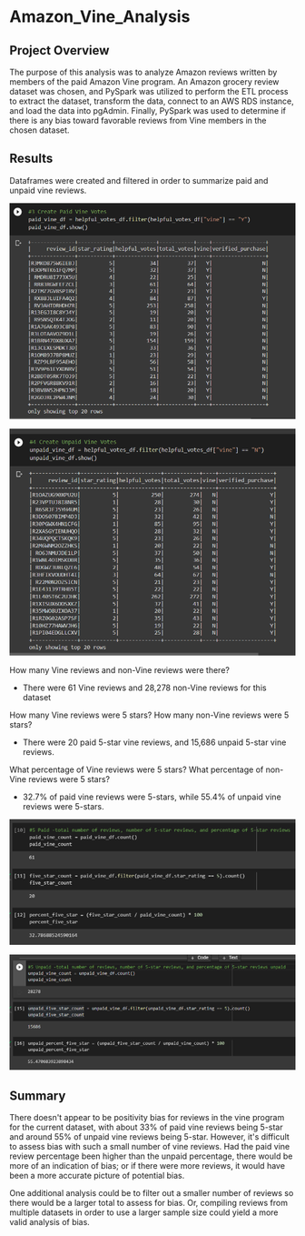 # Amazon_Vine_Analysis

## Project Overview

The purpose of this analysis was to analyze Amazon reviews written by members of the paid Amazon Vine program. An Amazon grocery review dataset was chosen, and PySpark was utilized to perform the ETL process to extract the dataset, transform the data, connect to an AWS RDS instance, and load the data into pgAdmin. Finally, PySpark was used to determine if there is any bias toward favorable reviews from Vine members in the chosen dataset.

## Results

Dataframes were created and filtered in order to summarize paid and unpaid vine reviews.


!["Paid Vine Reviews Dataframe"](Images/Paid_df.png)


!["Unpaid Vine Reviews Dataframe"](Images/Unpaid_df.png)

How many Vine reviews and non-Vine reviews were there? 
 - There were 61 Vine reviews and 28,278 non-Vine reviews for this dataset

How many Vine reviews were 5 stars? How many non-Vine reviews were 5 stars?
 - There were 20 paid 5-star vine reviews, and 15,686 unpaid 5-star vine reviews. 
 
What percentage of Vine reviews were 5 stars? What percentage of non-Vine reviews were 5 stars?
 - 32.7% of paid vine reviews were 5-stars, while 55.4% of unpaid vine reviews were 5-stars.


!["Paid Vine Reviews Summary"](images/Paid.png)


!["Unpaid Vine Reviews Summary"](images/Unpaid.png)


## Summary

There doesn't appear to be positivity bias for reviews in the vine program for the current dataset, with about 33% of paid vine reviews being 5-star and around 55% of unpaid vine reviews being 5-star. However, it's difficult to assess bias with such a small number of vine reviews. Had the paid vine review percentage been higher than the unpaid percentage, there would be more of an indication of bias; or if there were more reviews, it would have been a more accurate picture of potential bias.

One additional analysis could be to filter out a smaller number of reviews so there would be a larger total to assess for bias. Or, compiling reviews from multiple datasets in order to use a larger sample size could yield a more valid analysis of bias.

